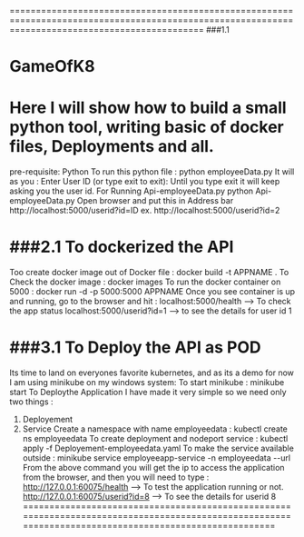 =================================================================================================================================================
###1.1
# GameOfK8
Here I will show how to build a small python tool, writing basic of docker files, Deployments and all.
==================================================================================================================================================
pre-requisite:
  Python 
To run this python file :
python employeeData.py
It will as you : 
  Enter User ID (or type exit to exit):
Until you type exit it will keep asking you the user id.
For Running Api-employeeData.py
python Api-employeeData.py
Open browser and put this in Address bar http://localhost:5000/userid?id=ID 
ex. http://localhost:5000/userid?id=2


###2.1 To dockerized the API 
==================================================================================================================================================

Too create docker image out of Docker file : docker build -t APPNAME .
To Check the docker image : docker images
To run the docker container on 5000 : docker run -d -p 5000:5000 APPNAME
Once you see container is up and running, go to the browser and hit : 
localhost:5000/health  --> To check the app status
localhost:5000/userid?id=1 --> to see the details for user id 1

###3.1 To Deploy the API as POD
==================================================================================================================================================

Its time to land on everyones favorite kubernetes, and as its a demo for now I am using minikube on my windows system:
To start minikube : minikube start
To Deploythe Application I have made it very simple so we need only two things :
1. Deployement
2. Service
Create a namespace with name employeedata : kubectl create ns employeedata
To create deployment and nodeport service : kubectl apply -f Deployement-employeedata.yaml
To make the service available outside : minikube service employeeapp-service -n employeedata --url
From the above command you will get the ip to access the application from the browser, and then you will need to type :
http://127.0.0.1:60075/health --> To test the application running or not.
http://127.0.0.1:60075/userid?id=8 --> To see the details for userid 8
======================================================================================================================================================


